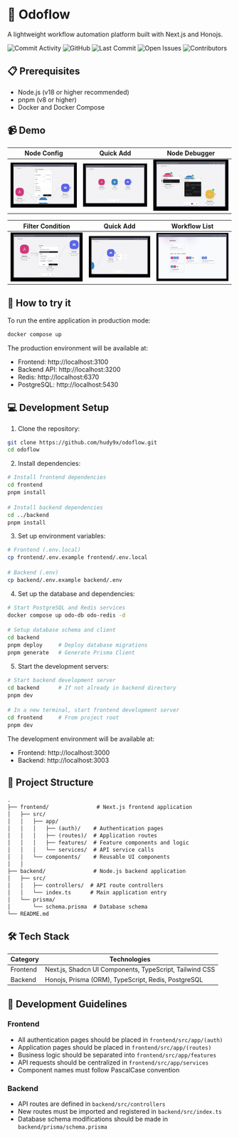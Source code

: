 # 🌊 Odoflow

A lightweight workflow automation platform built with Next.js and Honojs.

![Commit Activity](https://img.shields.io/github/commit-activity/t/hudy9x/odoflow.svg)
![GitHub](https://img.shields.io/github/license/hudy9x/odoflow.svg)
![Last Commit](https://img.shields.io/github/last-commit/hudy9x/odoflow.svg)
![Open Issues](https://img.shields.io/github/issues/hudy9x/odoflow.svg)
![Contributors](https://img.shields.io/github/contributors/hudy9x/odoflow.svg)

## 📋 Prerequisites

- Node.js (v18 or higher recommended)
- pnpm (v8 or higher)
- Docker and Docker Compose

## 📹 Demo

|Node Config|Quick Add|Node Debugger|
|-|-|-|
|![Node configuration](./docs/node-configuration.jpg)|![Node connection](./docs/node-connection.jpg)|![Node debugger](./docs/node-debugger.jpg)|

|Filter Condition|Quick Add|Workflow List|
|-|-|-|
|![Filter condition](./docs/node-filter-condition.jpg)|![Quick add](./docs/node-quick-add.jpg)|![Workflow list](./docs/workflow-list.jpg)|

## 🚀 How to try it

To run the entire application in production mode:

```bash
docker compose up
```

The production environment will be available at:
- Frontend: http://localhost:3100
- Backend API: http://localhost:3200
- Redis: http://localhost:6370
- PostgreSQL: http://localhost:5430

## 💻 Development Setup

1. Clone the repository:
```bash
git clone https://github.com/hudy9x/odoflow.git
cd odoflow
```

2. Install dependencies:
```bash
# Install frontend dependencies
cd frontend
pnpm install

# Install backend dependencies
cd ../backend
pnpm install
```

3. Set up environment variables:
```bash
# Frontend (.env.local)
cp frontend/.env.example frontend/.env.local

# Backend (.env)
cp backend/.env.example backend/.env
```

4. Set up the database and dependencies:

```bash
# Start PostgreSQL and Redis services
docker compose up odo-db odo-redis -d

# Setup database schema and client
cd backend
pnpm deploy     # Deploy database migrations
pnpm generate   # Generate Prisma Client
```

5. Start the development servers:

```bash
# Start backend development server
cd backend      # If not already in backend directory
pnpm dev

# In a new terminal, start frontend development server
cd frontend     # From project root
pnpm dev
```

The development environment will be available at:
- Frontend: http://localhost:3000
- Backend: http://localhost:3003

## 📁 Project Structure

```
.
├── frontend/               # Next.js frontend application
│   ├── src/
│   │   ├── app/          
│   │   │   ├── (auth)/    # Authentication pages
│   │   │   ├── (routes)/  # Application routes
│   │   │   ├── features/  # Feature components and logic
│   │   │   └── services/  # API service calls
│   │   └── components/    # Reusable UI components
│   │
├── backend/               # Node.js backend application
│   ├── src/
│   │   ├── controllers/  # API route controllers
│   │   └── index.ts      # Main application entry
│   └── prisma/          
│       └── schema.prisma  # Database schema
└── README.md
```

## 🛠️ Tech Stack

| Category | Technologies |
|----------|---------------|
| Frontend | Next.js, Shadcn UI Components, TypeScript, Tailwind CSS |
| Backend  | Honojs, Prisma (ORM), TypeScript, Redis, PostgreSQL |

## 📖 Development Guidelines

### Frontend
- All authentication pages should be placed in `frontend/src/app/(auth)`
- Application pages should be placed in `frontend/src/app/(routes)`
- Business logic should be separated into `frontend/src/app/features`
- API requests should be centralized in `frontend/src/app/services`
- Component names must follow PascalCase convention

### Backend
- API routes are defined in `backend/src/controllers`
- New routes must be imported and registered in `backend/src/index.ts`
- Database schema modifications should be made in `backend/prisma/schema.prisma`
